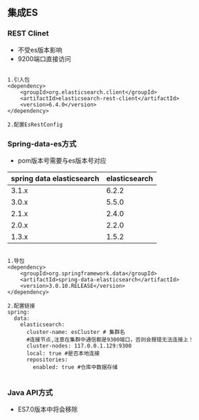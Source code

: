 ## 集成ES

### REST Clinet
- 不受es版本影响
- 9200端口直接访问

```text

1.引入包
<dependency>
    <groupId>org.elasticsearch.client</groupId>
    <artifactId>elasticsearch-rest-client</artifactId>
    <version>6.4.0</version>
</dependency>

2.配置EsRestConfig

```

### Spring-data-es方式
- pom版本号需要与es版本号对应


|spring data elasticsearch|	elasticsearch|
|--|--|
|3.1.x|	6.2.2|
|3.0.x|	5.5.0|
|2.1.x|	2.4.0|
|2.0.x|	2.2.0|
|1.3.x|	1.5.2|

```text

1.导包
<dependency>
    <groupId>org.springframework.data</groupId>
    <artifactId>spring-data-elasticsearch</artifactId>
    <version>3.0.10.RELEASE</version>
</dependency>

2.配置链接
spring:
  data:
    elasticsearch:
      cluster-name: esCluster # 集群名
      #连接节点,注意在集群中通信都是9300端口，否则会报错无法连接上！
      cluster-nodes: 117.0.0.1.129:9300
      local: true #是否本地连接
      repositories:
        enabled: true #仓库中数据存储


```

### Java API方式
- ES7.0版本中将会移除
